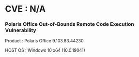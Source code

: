 # CVE : N/A

### Polaris Office Out-of-Bounds Remote Code Execution Vulnerability

Product : Polaris Office 9.103.83.44230

HOST OS : Windows 10 x64 (10.0.19041)
